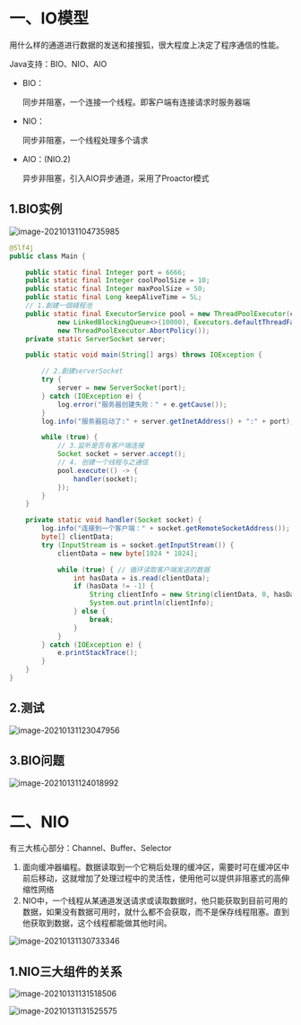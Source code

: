 # 一、IO模型

​    用什么样的通道进行数据的发送和接搜狐，很大程度上决定了程序通信的性能。

Java支持：BIO、NIO、AIO

- BIO：

  同步并阻塞，一个连接一个线程。即客户端有连接请求时服务器端

- NIO：

  同步非阻塞，一个线程处理多个请求

- AIO：(NIO.2)

  异步非阻塞，引入AIO异步通道，采用了Proactor模式





## 1.BIO实例

![image-20210131104735985](https://gitee.com/likeloveC/picture_bed/raw/master/img/8.26/20210131104743.png)

~~~java
@Slf4j
public class Main {

    public static final Integer port = 6666;
    public static final Integer coolPoolSize = 10;
    public static final Integer maxPoolSize = 50;
    public static final Long keepAliveTime = 5L;
    // 1.創建一個綫程池
    public static final ExecutorService pool = new ThreadPoolExecutor(coolPoolSize, maxPoolSize, keepAliveTime, TimeUnit.SECONDS,
            new LinkedBlockingQueue<>(10000), Executors.defaultThreadFactory(),
            new ThreadPoolExecutor.AbortPolicy());
    private static ServerSocket server;

    public static void main(String[] args) throws IOException {

        // 2.創建serverSocket
        try {
            server = new ServerSocket(port);
        } catch (IOException e) {
            log.error("服务器创建失败：" + e.getCause());
        }
        log.info("服务器启动了:" + server.getInetAddress() + ":" + port);

        while (true) {
            // 3.监听是否有客户端连接
            Socket socket = server.accept();
            // 4. 创建一个线程与之通信
            pool.execute(() -> {
                handler(socket);
            });
        }
    }

    private static void handler(Socket socket) {
        log.info("连接到一个客户端：" + socket.getRemoteSocketAddress());
        byte[] clientData;
        try (InputStream is = socket.getInputStream()) {
            clientData = new byte[1024 * 1024];

            while (true) { // 循环读取客户端发送的数据
                int hasData = is.read(clientData);
                if (hasData != -1) {
                    String clientInfo = new String(clientData, 0, hasData);
                    System.out.println(clientInfo);
                } else {
                    break;
                }
            }
        } catch (IOException e) {
            e.printStackTrace();
        }
    }
}
~~~



## 2.测试

![image-20210131123047956](https://gitee.com/likeloveC/picture_bed/raw/master/img/8.26/20210131123048.png)



## 3.BIO问题

![image-20210131124018992](https://gitee.com/likeloveC/picture_bed/raw/master/img/8.26/20210131124019.png)



# 二、NIO

有三大核心部分：Channel、Buffer、Selector

1. 面向缓冲器编程。数据读取到一个它稍后处理的缓冲区，需要时可在缓冲区中前后移动，这就增加了处理过程中的灵活性，使用他可以提供非阻塞式的高伸缩性网络
2. NIO中，一个线程从某通道发送请求或读取数据时，他只能获取到目前可用的数据，如果没有数据可用时，就什么都不会获取，而不是保存线程阻塞。直到他获取到数据，这个线程都能做其他时间。

![image-20210131130733346](https://gitee.com/likeloveC/picture_bed/raw/master/img/8.26/20210131130733.png)

## 1.NIO三大组件的关系	

![image-20210131131518506](https://gitee.com/likeloveC/picture_bed/raw/master/img/8.26/20210131131518.png)

![image-20210131131525575](https://gitee.com/likeloveC/picture_bed/raw/master/img/8.26/20210131131525.png)
